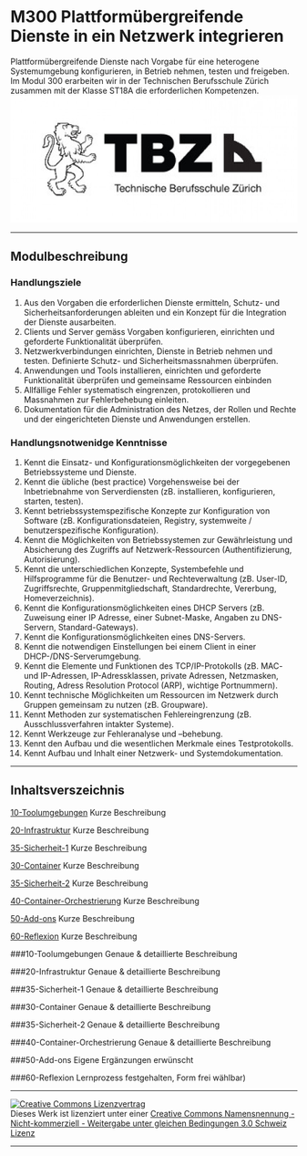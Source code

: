 # M300 Plattformübergreifende Dienste in ein Netzwerk integrieren
Plattformübergreifende Dienste nach Vorgabe für eine heterogene Systemumgebung konfigurieren, in Betrieb nehmen, testen und freigeben.
Im Modul 300 erarbeiten wir in der Technischen Berufsschule Zürich zusammen mit der Klasse ST18A die erforderlichen Kompetenzen. 
![Alt-Text](/images/logo_TBZ.jpg "Logo TBZ")

---

## Modulbeschreibung
### Handlungsziele
1. Aus den Vorgaben die erforderlichen Dienste ermitteln, Schutz- und Sicherheitsanforderungen ableiten und ein Konzept für die Integration der Dienste ausarbeiten.
2. Clients und Server gemäss Vorgaben konfigurieren, einrichten und geforderte Funktionalität überprüfen.	
3. Netzwerkverbindungen einrichten, Dienste in Betrieb nehmen und testen. Definierte Schutz- und Sicherheitsmassnahmen überprüfen.	
4. Anwendungen und Tools installieren, einrichten und geforderte Funktionalität überprüfen und gemeinsame Ressourcen einbinden	
5. Allfällige Fehler systematisch eingrenzen, protokollieren und Massnahmen zur Fehlerbehebung einleiten.	
6. Dokumentation für die Administration des Netzes, der Rollen und Rechte und der eingerichteten Dienste und Anwendungen erstellen.	

### Handlungsnotwenidge Kenntnisse
1. 	Kennt die Einsatz- und Konfigurationsmöglichkeiten der vorgegebenen Betriebssysteme und Dienste.
2. Kennt die übliche (best practice) Vorgehensweise bei der Inbetriebnahme von Serverdiensten (zB. installieren, konfigurieren, starten, testen).
3. Kennt betriebssystemspezifische Konzepte zur Konfiguration von Software (zB. Konfigurationsdateien, Registry, systemweite / benutzerspezifische Konfiguration).
4. Kennt die Möglichkeiten von Betriebssystemen zur Gewährleistung und Absicherung des Zugriffs auf Netzwerk-Ressourcen (Authentifizierung, Autorisierung).
5. Kennt die unterschiedlichen Konzepte, Systembefehle und Hilfsprogramme für die Benutzer- und Rechteverwaltung (zB. User-ID, Zugriffsrechte, Gruppenmitgliedschaft, Standardrechte, Vererbung, Homeverzeichnis).
6. Kennt die Konfigurationsmöglichkeiten eines DHCP Servers (zB. Zuweisung einer IP Adresse, einer Subnet-Maske, Angaben zu DNS-Servern, Standard-Gateways).
7. Kennt die Konfigurationsmöglichkeiten eines DNS-Servers.
8. Kennt die notwendigen Einstellungen bei einem Client in einer DHCP-/DNS-Serverumgebung.
9. Kennt die Elemente und Funktionen des TCP/IP-Protokolls (zB. MAC- und IP-Adressen, IP-Adressklassen, private Adressen, Netzmasken, Routing, Adress Resolution Protocol (ARP), wichtige Portnummern).
10. Kennt technische Möglichkeiten um Ressourcen im Netzwerk durch Gruppen gemeinsam zu nutzen (zB. Groupware).
11. Kennt Methoden zur systematischen Fehlereingrenzung (zB. Ausschlussverfahren intakter Systeme).
12. Kennt Werkzeuge zur Fehleranalyse und –behebung.
13. Kennt den Aufbau und die wesentlichen Merkmale eines Testprotokolls.
14. Kennt Aufbau und Inhalt einer Netzwerk- und Systemdokumentation.
---
## Inhaltsverszeichnis

[10-Toolumgebungen](###10-Toolumgebungen)
Kurze Beschreibung

[20-Infrastruktur](###20-Infrastruktur)
Kurze Beschreibung

[35-Sicherheit-1](###35-Sicherheit-1)
Kurze Beschreibung

[30-Container](###30-Container)
Kurze Beschreibung

[35-Sicherheit-2](###35-Sicherheit-2)
Kurze Beschreibung

[40-Container-Orchestrierung](###40-Container-Orchestrierung)
Kurze Beschreibung

[50-Add-ons](###50-Add-ons) 
Kurze Beschreibung

[60-Reflexion](###60-Reflexion)
Kurze Beschreibung

###10-Toolumgebungen
Genaue & detaillierte Beschreibung

###20-Infrastruktur
Genaue & detaillierte Beschreibung

###35-Sicherheit-1
Genaue & detaillierte Beschreibung

###30-Container
Genaue & detaillierte Beschreibung

###35-Sicherheit-2
Genaue & detaillierte Beschreibung

###40-Container-Orchestrierung
Genaue & detaillierte Beschreibung

###50-Add-ons 
Eigene Ergänzungen erwünscht

###60-Reflexion
Lernprozess festgehalten, Form frei wählbar)


- - -
<a rel="license" href="http://creativecommons.org/licenses/by-nc-sa/3.0/ch/"><img alt="Creative Commons Lizenzvertrag" style="border-width:0" src="https://i.creativecommons.org/l/by-nc-sa/3.0/ch/88x31.png" /></a><br />Dieses Werk ist lizenziert unter einer <a rel="license" href="http://creativecommons.org/licenses/by-nc-sa/3.0/ch/">Creative Commons Namensnennung - Nicht-kommerziell - Weitergabe unter gleichen Bedingungen 3.0 Schweiz Lizenz</a>

- - -
